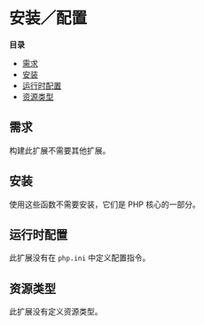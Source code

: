 安装／配置
==========

**目录**

-   [需求](/dir/setup.html#需求)
-   [安装](/dir/setup.html#安装)
-   [运行时配置](/dir/setup.html#运行时配置)
-   [资源类型](/dir/setup.html#资源类型)

需求
----

构建此扩展不需要其他扩展。

安装
----

使用这些函数不需要安装，它们是 PHP 核心的一部分。

运行时配置
----------

此扩展没有在 `php.ini` 中定义配置指令。

资源类型
--------

此扩展没有定义资源类型。
